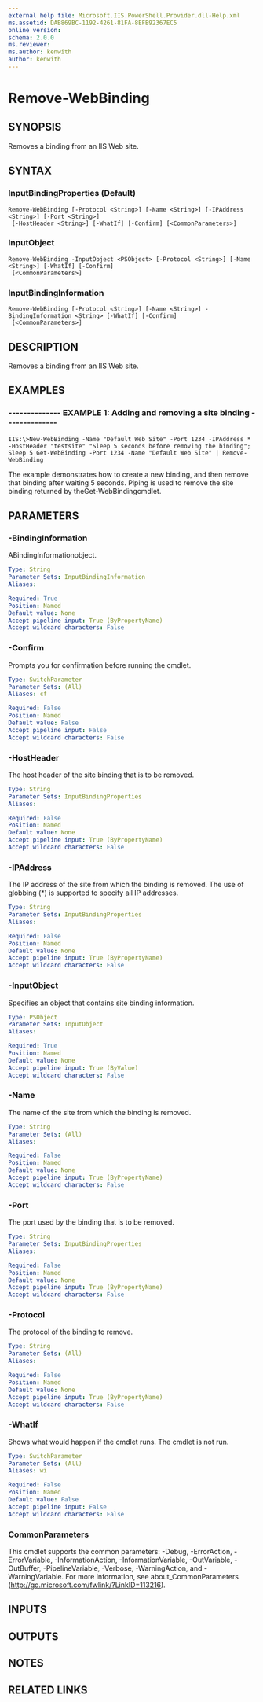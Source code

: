 ```yaml
---
external help file: Microsoft.IIS.PowerShell.Provider.dll-Help.xml
ms.assetid: DAB869BC-1192-4261-81FA-8EFB92367EC5
online version: 
schema: 2.0.0
ms.reviewer:
ms.author: kenwith
author: kenwith
---
```


# Remove-WebBinding

## SYNOPSIS
Removes a binding from an IIS Web site.

## SYNTAX

### InputBindingProperties (Default)
```
Remove-WebBinding [-Protocol <String>] [-Name <String>] [-IPAddress <String>] [-Port <String>]
 [-HostHeader <String>] [-WhatIf] [-Confirm] [<CommonParameters>]
```

### InputObject
```
Remove-WebBinding -InputObject <PSObject> [-Protocol <String>] [-Name <String>] [-WhatIf] [-Confirm]
 [<CommonParameters>]
```

### InputBindingInformation
```
Remove-WebBinding [-Protocol <String>] [-Name <String>] -BindingInformation <String> [-WhatIf] [-Confirm]
 [<CommonParameters>]
```

## DESCRIPTION
Removes a binding from an IIS Web site.

## EXAMPLES

### -------------- EXAMPLE 1: Adding and removing a site binding --------------
```
IIS:\>New-WebBinding -Name "Default Web Site" -Port 1234 -IPAddress * -HostHeader "testsite" "Sleep 5 seconds before removing the binding"; Sleep 5 Get-WebBinding -Port 1234 -Name "Default Web Site" | Remove-WebBinding
```

The example demonstrates how to create a new binding, and then remove that binding after waiting 5 seconds.
Piping is used to remove the site binding returned by theGet-WebBindingcmdlet.

## PARAMETERS

### -BindingInformation
ABindingInformationobject.

```yaml
Type: String
Parameter Sets: InputBindingInformation
Aliases: 

Required: True
Position: Named
Default value: None
Accept pipeline input: True (ByPropertyName)
Accept wildcard characters: False
```

### -Confirm
Prompts you for confirmation before running the cmdlet.

```yaml
Type: SwitchParameter
Parameter Sets: (All)
Aliases: cf

Required: False
Position: Named
Default value: False
Accept pipeline input: False
Accept wildcard characters: False
```

### -HostHeader
The host header of the site binding that is to be removed.

```yaml
Type: String
Parameter Sets: InputBindingProperties
Aliases: 

Required: False
Position: Named
Default value: None
Accept pipeline input: True (ByPropertyName)
Accept wildcard characters: False
```

### -IPAddress
The IP address of the site from which the binding is removed.
The use of globbing (*) is supported to specify all IP addresses.

```yaml
Type: String
Parameter Sets: InputBindingProperties
Aliases: 

Required: False
Position: Named
Default value: None
Accept pipeline input: True (ByPropertyName)
Accept wildcard characters: False
```

### -InputObject
Specifies an object that contains site binding information.

```yaml
Type: PSObject
Parameter Sets: InputObject
Aliases: 

Required: True
Position: Named
Default value: None
Accept pipeline input: True (ByValue)
Accept wildcard characters: False
```

### -Name
The name of the site from which the binding is removed.

```yaml
Type: String
Parameter Sets: (All)
Aliases: 

Required: False
Position: Named
Default value: None
Accept pipeline input: True (ByPropertyName)
Accept wildcard characters: False
```

### -Port
The port used by the binding that is to be removed.

```yaml
Type: String
Parameter Sets: InputBindingProperties
Aliases: 

Required: False
Position: Named
Default value: None
Accept pipeline input: True (ByPropertyName)
Accept wildcard characters: False
```

### -Protocol
The protocol of the binding to remove.

```yaml
Type: String
Parameter Sets: (All)
Aliases: 

Required: False
Position: Named
Default value: None
Accept pipeline input: True (ByPropertyName)
Accept wildcard characters: False
```

### -WhatIf
Shows what would happen if the cmdlet runs.
The cmdlet is not run.

```yaml
Type: SwitchParameter
Parameter Sets: (All)
Aliases: wi

Required: False
Position: Named
Default value: False
Accept pipeline input: False
Accept wildcard characters: False
```

### CommonParameters
This cmdlet supports the common parameters: -Debug, -ErrorAction, -ErrorVariable, -InformationAction, -InformationVariable, -OutVariable, -OutBuffer, -PipelineVariable, -Verbose, -WarningAction, and -WarningVariable. For more information, see about_CommonParameters (http://go.microsoft.com/fwlink/?LinkID=113216).

## INPUTS

## OUTPUTS

## NOTES

## RELATED LINKS

